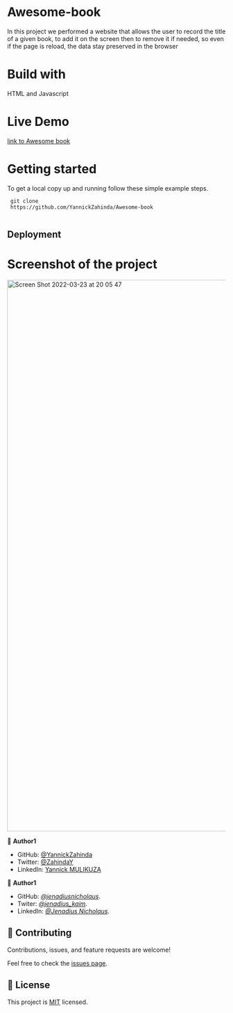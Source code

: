 # Awesome-book
In this project we performed a website that allows the user to record the title of a given book, to add it on the screen then to remove it if needed, so even if the page is reload, the data stay preserved in the browser

# Build with

HTML and Javascript

# Live Demo

[link to Awesome book]()


# Getting started

To get a local copy up and running follow these simple example steps.

```
 git clone 
 https://github.com/YannickZahinda/Awesome-book
 

```

## Deployment 

# Screenshot of the project

<img width="1268" alt="Screen Shot 2022-03-23 at 20 05 47" src="https://user-images.githubusercontent.com/91213045/159766717-0a157ee1-f5fd-4cc6-99e4-8ea13889aea7.png">

👤 **Author1**

- GitHub: [@YannickZahinda](https://github.com/YannickZahinda)
- Twitter: [@ZahindaY](https://twitter.com/ZahindaY)
- LinkedIn: [Yannick MULIKUZA](https://linkedin.com/in/linkedinhandle)

👤 **Author1**

- GitHub: *[@jenadiusnicholaus](https://github.com/jenadiusnicholaus/)*.
- Twiter: *[@jenadius_kaim](https://twitter.com/jenadius_kaim)*.
- LinkedIn: *[@Jenadius Nicholaus](https://www.linkedin.com/in/jenadius-nicholaus-73126819b/)*.

## 🤝 Contributing

Contributions, issues, and feature requests are welcome!

Feel free to check the [issues page](../../issues/).

## 📝 License

This project is [MIT](./MIT.md) licensed.